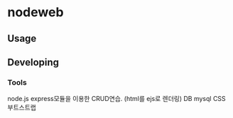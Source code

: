 

# nodeweb



## Usage



## Developing



### Tools

node.js express모듈을 이용한 CRUD연습. 
(html를 ejs로 렌더링)
DB mysql
CSS 부트스트랩 
